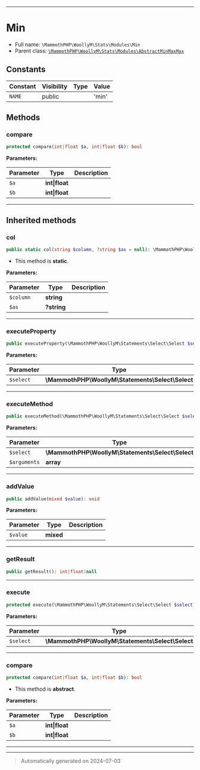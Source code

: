 ***

# Min





* Full name: `\MammothPHP\WoollyM\Stats\Modules\Min`
* Parent class: [`\MammothPHP\WoollyM\Stats\Modules\AbstractMinMaxMax`](./AbstractMinMaxMax.md)


## Constants

| Constant | Visibility | Type | Value |
|:---------|:-----------|:-----|:------|
|`NAME`|public| |&#039;min&#039;|


## Methods


### compare



```php
protected compare(int|float $a, int|float $b): bool
```








**Parameters:**

| Parameter | Type | Description |
|-----------|------|-------------|
| `$a` | **int&#124;float** |  |
| `$b` | **int&#124;float** |  |





***


## Inherited methods


### col



```php
public static col(string $column, ?string $as = null): \MammothPHP\WoollyM\Stats\AggProvider
```



* This method is **static**.




**Parameters:**

| Parameter | Type | Description |
|-----------|------|-------------|
| `$column` | **string** |  |
| `$as` | **?string** |  |





***

### executeProperty



```php
public executeProperty(\MammothPHP\WoollyM\Statements\Select\Select $select): int|float|null
```








**Parameters:**

| Parameter | Type | Description |
|-----------|------|-------------|
| `$select` | **\MammothPHP\WoollyM\Statements\Select\Select** |  |





***

### executeMethod



```php
public executeMethod(\MammothPHP\WoollyM\Statements\Select\Select $select, array $arguments): int|float|null
```








**Parameters:**

| Parameter | Type | Description |
|-----------|------|-------------|
| `$select` | **\MammothPHP\WoollyM\Statements\Select\Select** |  |
| `$arguments` | **array** |  |





***

### addValue



```php
public addValue(mixed $value): void
```








**Parameters:**

| Parameter | Type | Description |
|-----------|------|-------------|
| `$value` | **mixed** |  |





***

### getResult



```php
public getResult(): int|float|null
```












***

### execute



```php
protected execute(\MammothPHP\WoollyM\Statements\Select\Select $select): void
```








**Parameters:**

| Parameter | Type | Description |
|-----------|------|-------------|
| `$select` | **\MammothPHP\WoollyM\Statements\Select\Select** |  |





***

### compare



```php
protected compare(int|float $a, int|float $b): bool
```




* This method is **abstract**.



**Parameters:**

| Parameter | Type | Description |
|-----------|------|-------------|
| `$a` | **int&#124;float** |  |
| `$b` | **int&#124;float** |  |





***


***
> Automatically generated on 2024-07-03
